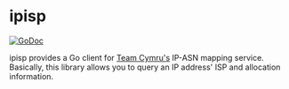 # ipisp
[![GoDoc](https://godoc.org/github.com/golang/gddo?status.svg)](https://godoc.org/github.com/ammario/ipisp)

ipisp provides a Go client for [Team Cymru's](http://www.team-cymru.org/IP-ASN-mapping.html) IP-ASN mapping service.
Basically, this library allows you to query an IP address' ISP and allocation information.


